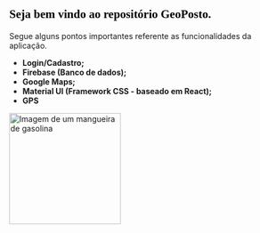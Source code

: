 <h2 style="color: #000000; font-family: Palatino Linotype; font-weight: bold;"> Seja bem vindo ao repositório GeoPosto.</h2>

Segue alguns pontos importantes referente as funcionalidades da aplicação.

<ul>
  <li> <b>Login/Cadastro; </b> </li>
  <li> <b>Firebase (Banco de dados); </b> </li>
  <li> <b>Google Maps; </b> </li>
  <li> <b>Material UI (Framework CSS - baseado em React); </b> </li>
  <li> <b> GPS </b> </li>
</ul>

<p><img src="https://svgsilh.com/svg_v2/160119.svg" alt="Imagem de um mangueira de gasolina" widht="120" height="200" /></p>
